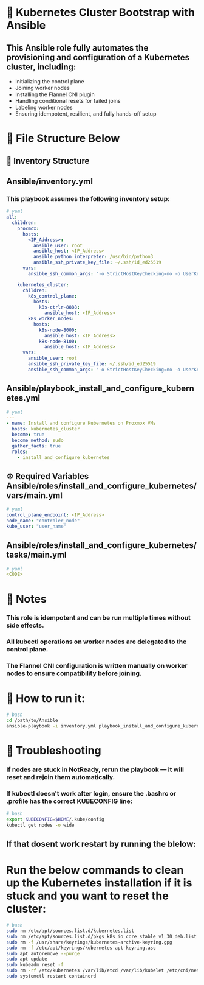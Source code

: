 # 🧠 Kubernetes Cluster Bootstrap with Ansible

## This Ansible role fully automates the provisioning and configuration of a Kubernetes cluster, including:

- Initializing the control plane
- Joining worker nodes
- Installing the Flannel CNI plugin
- Handling conditional resets for failed joins
- Labeling worker nodes
- Ensuring idempotent, resilient, and fully hands-off setup

# 📂 File Structure Below

## 📁 Inventory Structure
## Ansible/inventory.yml
### This playbook assumes the following inventory setup:

```YAML
# yaml
all:
  children:
    proxmox:
      hosts:
        <IP_Address>:
          ansible_user: root
          ansible_host: <IP_Address>
          ansible_python_interpreter: /usr/bin/python3
          ansible_ssh_private_key_file: ~/.ssh/id_ed25519
      vars:
        ansible_ssh_common_args: "-o StrictHostKeyChecking=no -o UserKnownHostsFile=/dev/null"

    kubernetes_cluster:
      children:
        k8s_control_plane:
          hosts:
            k8s-ctrlr-8888:
              ansible_host: <IP_Address>
        k8s_worker_nodes:
          hosts:
            k8s-node-8000:
              ansible_host: <IP_Address>
            k8s-node-8100:
              ansible_host: <IP_Address>
      vars:
        ansible_user: root
        ansible_ssh_private_key_file: ~/.ssh/id_ed25519
        ansible_ssh_common_args: "-o StrictHostKeyChecking=no -o UserKnownHostsFile=/dev/null"
```

## Ansible/playbook_install_and_configure_kubernetes.yml
```YAML
# yaml 
---
- name: Install and configure Kubernetes on Proxmox VMs
  hosts: kubernetes_cluster
  become: true
  become_method: sudo
  gather_facts: true
  roles:
    - install_and_configure_kubernetes
```

## ⚙️ Required Variables Ansible/roles/install_and_configure_kubernetes/vars/main.yml
```yaml
# yaml
control_plane_endpoint: <IP_Address>
node_name: "controler_node"
kube_user: "user_name"
```

## Ansible/roles/install_and_configure_kubernetes/tasks/main.yml
```yaml
# yaml
<CODE>
```

# 📌 Notes
### This role is idempotent and can be run multiple times without side effects.
### All kubectl operations on worker nodes are delegated to the control plane.
### The Flannel CNI configuration is written manually on worker nodes to ensure compatibility before joining.

# 🚀 How to run it:
```bash
# bash
cd /path/to/Ansible
ansible-playbook -i inventory.yml playbook_install_and_configure_kubernetes.yml -v
```

# 🧯 Troubleshooting
### If nodes are stuck in NotReady, rerun the playbook — it will reset and rejoin them automatically.

### If kubectl doesn't work after login, ensure the .bashrc or .profile has the correct KUBECONFIG line:
```bash
# bash
export KUBECONFIG=$HOME/.kube/config
kubectl get nodes -o wide
```

## If that dosent work restart by running the blelow: 

# Run the below commands to clean up the Kubernetes installation if it is stuck and you want to reset the cluster:
```bash
# bash
sudo rm /etc/apt/sources.list.d/kubernetes.list
sudo rm /etc/apt/sources.list.d/pkgs_k8s_io_core_stable_v1_30_deb.list
sudo rm -f /usr/share/keyrings/kubernetes-archive-keyring.gpg
sudo rm -f /etc/apt/keyrings/kubernetes-apt-keyring.asc
sudo apt autoremove --purge
sudo apt update
sudo kubeadm reset -f
sudo rm -rf /etc/kubernetes /var/lib/etcd /var/lib/kubelet /etc/cni/net.d
sudo systemctl restart containerd
```